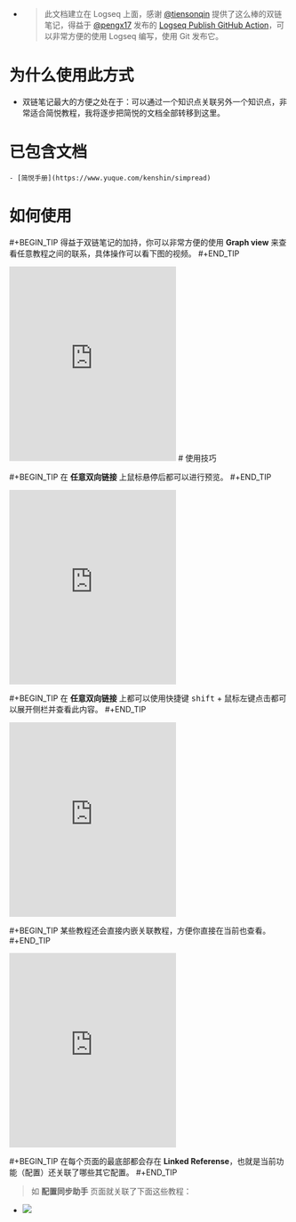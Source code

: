- > 此文档建立在 Logseq 上面，感谢 [@tiensonqin](https://twitter.com/tiensonqin) 提供了这么棒的双链笔记，得益于 [@pengx17](https://twitter.com/pengx17) 发布的 [Logseq Publish GitHub Action](https://pengx17.github.io/knowledge-garden/#/page/logseq%20publish%20github%20action)，可以非常方便的使用 Logseq 编写，使用 Git 发布它。
# 为什么使用此方式
- 双链笔记最大的方便之处在于：可以通过一个知识点关联另外一个知识点，非常适合简悦教程，我将逐步把简悦的文档全部转移到这里。
# 已包含文档
	- [简悦手册](https://www.yuque.com/kenshin/simpread)
# 如何使用

#+BEGIN_TIP
得益于双链笔记的加持，你可以非常方便的使用 **Graph view** 来查看任意教程之间的联系，具体操作可以看下图的视频。
#+END_TIP

<iframe src="https://cdn.jsdelivr.net/gh/23784148/upload-images@main/simpered/kb/2022-01-27_16-16-46.mp4" height="350" 
scrolling="no" border="0" frameborder="no" framespacing="0" allowfullscreen="true"> </iframe>
# 使用技巧

#+BEGIN_TIP
在 **任意双向链接** 上鼠标悬停后都可以进行预览。
#+END_TIP

<iframe src="https://cdn.jsdelivr.net/gh/23784148/upload-images@main/simpered/kb/2022-01-28_13-23-42.mp4" height="350" 
scrolling="no" border="0" frameborder="no" framespacing="0" allowfullscreen="true"> </iframe>

#+BEGIN_TIP
在 **任意双向链接** 上都可以使用快捷键 <kbd>shift</kbd> + 鼠标左键点击都可以展开侧栏并查看此内容。
#+END_TIP

<iframe src="https://cdn.jsdelivr.net/gh/23784148/upload-images@main/simpered/kb/2022-01-28_13-29-57.mp4" height="350" 
scrolling="no" border="0" frameborder="no" framespacing="0" allowfullscreen="true"> </iframe>

#+BEGIN_TIP
某些教程还会直接内嵌关联教程，方便你直接在当前也查看。
#+END_TIP

<iframe src="https://cdn.jsdelivr.net/gh/23784148/upload-images@main/simpered/kb/2022-01-28_13-29-57.mp4" height="350" 
scrolling="no" border="0" frameborder="no" framespacing="0" allowfullscreen="true"> </iframe>

#+BEGIN_TIP
在每个页面的最底部都会存在 **Linked Referense**，也就是当前功能（配置）还关联了哪些其它配置。
#+END_TIP

> 如 **配置同步助手** 页面就关联了下面这些教程：
- ![](https://cdn.jsdelivr.net/gh/23784148/upload-images@main/simpered/kb/image.png)